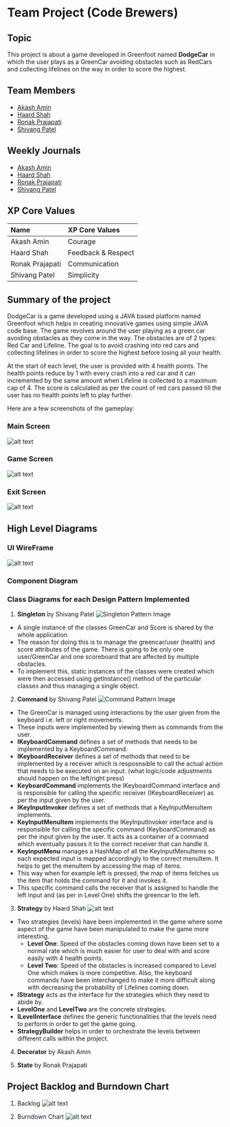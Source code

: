 # Team Project (Code Brewers)

## Topic

This project is about a game developed in Greenfoot named **DodgeCar** in which the user plays as a GreenCar avoiding obstacles such as RedCars and collecting lifelines on the way in order to score the highest.

## Team Members

* [Akash Amin](https://github.com/akashamin01)
* [Haard Shah](https://github.com/haard19)
* [Ronak Prajapati](https://github.com/ronak0001)
* [Shivang Patel](https://github.com/shivangpatel24)

## Weekly Journals

* [Akash Amin](https://github.com/nguyensjsu/sp22-202-code-brewers/blob/main/weekly%20journals/Akash%20Amin.md)
* [Haard Shah](https://github.com/nguyensjsu/sp22-202-code-brewers/blob/main/weekly%20journals/Haard%20Shah.md)
* [Ronak Prajapati](https://github.com/nguyensjsu/sp22-202-code-brewers/blob/main/weekly%20journals/Ronak%20Prajapati.md)
* [Shivang Patel](https://github.com/nguyensjsu/sp22-202-code-brewers/blob/main/weekly%20journals/Shivang%20Patel.md)

## XP Core Values

| Name            | XP Core Values      |
| :----           | :----               |  
| Akash Amin      | Courage             |
| Haard Shah      | Feedback & Respect  |
| Ronak Prajapati | Communication       |
| Shivang Patel   | Simplicity          | 

## Summary of the project

DodgeCar is a game developed using a JAVA based platform named Greenfoot which helps in creating innovative games using simple JAVA code base. The game revolves around the user playing as a green car avoiding obstacles as they come in the way. The obstacles are of 2 types: Red Car and Lifeline. The goal is to avoid crashing into red cars and collecting lifelines in order to score the highest before losing all your health.

At the start of each level, the user is provided with 4 health points. The health points reduce by 1 with every crash into a red car and it can incremented by the same amount when Lifeline is collected to a maximum cap of 4. The score is calculated as per the count of red cars passed till the user has no health points left to play further.

Here are a few screenshots of the gameplay:

### Main Screen
![alt text](./images/mainScreen.png?raw=True)

### Game Screen 
![alt text](./images/Level1-2.png?raw=True)

### Exit Screen
![alt text](./images/ExitScreen.png?raw=True)

## High Level Diagrams

### UI WireFrame
![alt text](./images/UI_Wireframe.png?raw=True)

### Component Diagram


### Class Diagrams for each Design Pattern Implemented

1. **Singleton** by Shivang Patel
![Singleton Pattern Image](./images/SingletonDesignPattern.png?raw=True)
- A single instance of the classes GreenCar and Score is shared by the whole application.
- The reason for doing this is to manage the greencar/user (health) and score attributes of the game. There is going to be only one user/GreenCar and one scoreboard that are affected by multiple obstacles.
- To implement this, static instances of the classes were created which were then accessed using getInstance() method of the particular classes and thus managing a single object. 

2. **Command** by Shivang Patel
![Command Pattern Image](./images/CommandDesignPattern.png?raw=True)
- The GreenCar is managed using interactions by the user given from the keyboard i.e. left or right movements.
- These inputs were implemented by viewing them as commands from the user.
- **IKeyboardCommand** defines a set of methods that needs to be implemented by a KeyboardCommand.
- **IKeyboardReceiver** defines a set of methods that need to be implemented by a receiver which is resposnsible to call the actual action that needs to be executed on an input. (what logic/code adjustments should happen on the left/right press)
- **KeyboardCommand** implements the IKeyboardCommand interface and is responsible for calling the specific receiver (IKeyboardReceiver) as per the input given by the user.
- **IKeyInputInvoker** defines a set of methods that a KeyInputMenuItem implements.
- **KeyInputMenuItem** implements the IKeyInputInvoker interface and is responsible for calling the specific command (KeyboardCommand) as per the input given by the user. It acts as a container of a command which eventually passes it to the correct receiver that can handle it.
- **KeyInputMenu** manages a HashMap of all the KeyInputMenuItems so each expected input is mapped accordingly to the correct menuItem. It helps to get the menuItem by accessing the map of items.
- This way when for example left is pressed, the map of items fetches us the item that holds the command for it and invokes it.
- This specific command calls the receiver that is assigned to handle the left input and (as per in Level One) shifts the greencar to the left.

3. **Strategy** by Haard Shah
![alt text](./images/StrategyDesignPattern.png?raw=True)

- Two strategies (levels) have been implemented in the game where some aspect of the game have been manipulated to make the game more interesting.
    - **Level One**: Speed of the obstacles coming down have been set to a normal rate which is much easier for user to deal with and score easily with 4 health points.
    - **Level Two**: Speed of the obstacles is increased compared to Level One which makes is more competitive. Also, the keyboard commands have been interchanged to make it more difficult along with decreasing the probability of Lifelines coming down.
- **IStrategy** acts as the interface for the strategies which they need to abide by.
- **LevelOne** and **LevelTwo** are the concrete strategies.
- **ILevelInterface** defines the generic functionalities that the levels need to perform in order to get the game going.
- **StrategyBuilder** helps in order to orchestrate the levels between different calls within the project.

4. **Decorator** by Akash Amin

5. **State** by Ronak Prajapati

## Project Backlog and Burndown Chart
1. Backlog
![alt text](./images/SprintTaskSheet.png?raw=True)

2. Burndown Chart
![alt text](./images/BurndownChart.png?raw=True)